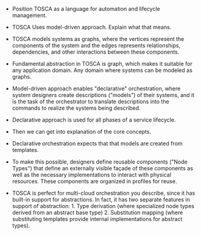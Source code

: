 - Position TOSCA as a language for automation and lifecycle
  management.

- TOSCA Uses model-driven approach. Explain what that means.

- TOSCA models systems as graphs, where the vertices represent the
  components of the system and the edges represents relationships,
  dependencies, and other interactions between these components.

- Fundamental abstraction in TOSCA is graph, which makes it suitable
  for any application domain. Any domain where systems can be modeled
  as graphs.

- Model-driven approach enables "declarative" orchestration, where
  system designers create descriptions ("models") of their systems,
  and it is the task of the orchestrator to translate descriptions
  into the commands to realize the systems being described.

- Declarative approach is used for all phases of a service lifecycle.

- Then we can get into explanation of the core concepts.

- Declarative orchestration expects that that models are created from
  templates.

- To make this possible, designers define reusable components ("Node
  Types") that define an externally visible façade of these components
  as well as the necessary implementations to interact with physical
  resources. These components are organized in profiles for reuse.

- TOSCA is perfect for multi-cloud orchestration you
  describe, since it has built-in support for abstractions. In fact,
  it has two separate features in support of abstraction: 1. Type
  derivation (where specialized node types derived from an abstract
  base type) 2. Substitution mapping (where substituting templates
  provide internal implementations for abstract types).
